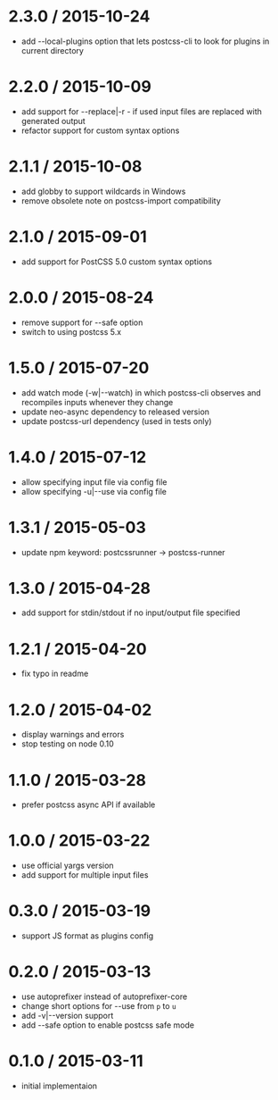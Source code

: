
2.3.0 / 2015-10-24
==================

 * add --local-plugins option that lets postcss-cli to look for plugins in current directory

2.2.0 / 2015-10-09
==================

 * add support for --replace|-r - if used input files are replaced with generated output
 * refactor support for custom syntax options

2.1.1 / 2015-10-08
==================

 * add globby to support wildcards in Windows
 * remove obsolete note on postcss-import compatibility

2.1.0 / 2015-09-01
==================

 * add support for PostCSS 5.0 custom syntax options

2.0.0 / 2015-08-24
==================

 * remove support for --safe option
 * switch to using postcss 5.x

1.5.0 / 2015-07-20
==================

 * add watch mode (-w|--watch) in which postcss-cli observes and recompiles inputs whenever they change
 * update neo-async dependency to released version
 * update postcss-url dependency (used in tests only)

1.4.0 / 2015-07-12
==================

 * allow specifying input file via config file
 * allow specifying -u|--use via config file

1.3.1 / 2015-05-03
==================

 * update npm keyword: postcssrunner -> postcss-runner

1.3.0 / 2015-04-28
==================

 * add support for stdin/stdout if no input/output file specified

1.2.1 / 2015-04-20
==================

 * fix typo in readme

1.2.0 / 2015-04-02
==================

 * display warnings and errors
 * stop testing on node 0.10

1.1.0 / 2015-03-28
==================

 * prefer postcss async API if available

1.0.0 / 2015-03-22
==================

 * use official yargs version
 * add support for multiple input files

0.3.0 / 2015-03-19
==================

 * support JS format as plugins config 

0.2.0 / 2015-03-13
==================

 * use autoprefixer instead of autoprefixer-core
 * change short options for --use from `p` to `u`
 * add -v|--version support
 * add --safe option to enable postcss safe mode

0.1.0 / 2015-03-11
==================

 * initial implementaion
